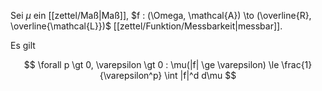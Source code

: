 Sei $\mu$ ein [[zettel/Maß|Maß]], $f : (\Omega, \mathcal{A}) \to (\overline{R}, \overline{\mathcal{L}})$ [[zettel/Funktion/Messbarkeit|messbar]].

Es gilt

$$
	\forall p \gt 0, \varepsilon \gt 0 : \mu(|f| \ge \varepsilon) \le \frac{1}{\varepsilon^p} \int |f|^d d\mu
$$